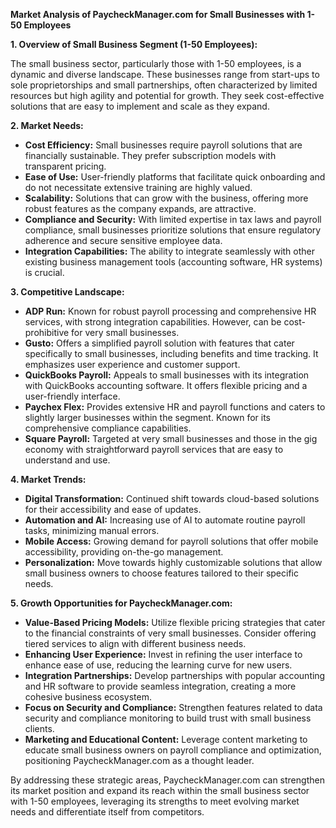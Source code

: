 **Market Analysis of PaycheckManager.com for Small Businesses with 1-50 Employees**

**1. Overview of Small Business Segment (1-50 Employees):**

The small business sector, particularly those with 1-50 employees, is a dynamic and diverse landscape. These businesses range from start-ups to sole proprietorships and small partnerships, often characterized by limited resources but high agility and potential for growth. They seek cost-effective solutions that are easy to implement and scale as they expand.

**2. Market Needs:**

- **Cost Efficiency:** Small businesses require payroll solutions that are financially sustainable. They prefer subscription models with transparent pricing.
- **Ease of Use:** User-friendly platforms that facilitate quick onboarding and do not necessitate extensive training are highly valued.
- **Scalability:** Solutions that can grow with the business, offering more robust features as the company expands, are attractive.
- **Compliance and Security:** With limited expertise in tax laws and payroll compliance, small businesses prioritize solutions that ensure regulatory adherence and secure sensitive employee data.
- **Integration Capabilities:** The ability to integrate seamlessly with other existing business management tools (accounting software, HR systems) is crucial.

**3. Competitive Landscape:**

- **ADP Run:** Known for robust payroll processing and comprehensive HR services, with strong integration capabilities. However, can be cost-prohibitive for very small businesses.
- **Gusto:** Offers a simplified payroll solution with features that cater specifically to small businesses, including benefits and time tracking. It emphasizes user experience and customer support.
- **QuickBooks Payroll:** Appeals to small businesses with its integration with QuickBooks accounting software. It offers flexible pricing and a user-friendly interface.
- **Paychex Flex:** Provides extensive HR and payroll functions and caters to slightly larger businesses within the segment. Known for its comprehensive compliance capabilities.
- **Square Payroll:** Targeted at very small businesses and those in the gig economy with straightforward payroll services that are easy to understand and use.

**4. Market Trends:**

- **Digital Transformation:** Continued shift towards cloud-based solutions for their accessibility and ease of updates.
- **Automation and AI:** Increasing use of AI to automate routine payroll tasks, minimizing manual errors.
- **Mobile Access:** Growing demand for payroll solutions that offer mobile accessibility, providing on-the-go management.
- **Personalization:** Move towards highly customizable solutions that allow small business owners to choose features tailored to their specific needs.

**5. Growth Opportunities for PaycheckManager.com:**

- **Value-Based Pricing Models:** Utilize flexible pricing strategies that cater to the financial constraints of very small businesses. Consider offering tiered services to align with different business needs.
- **Enhancing User Experience:** Invest in refining the user interface to enhance ease of use, reducing the learning curve for new users.
- **Integration Partnerships:** Develop partnerships with popular accounting and HR software to provide seamless integration, creating a more cohesive business ecosystem.
- **Focus on Security and Compliance:** Strengthen features related to data security and compliance monitoring to build trust with small business clients.
- **Marketing and Educational Content:** Leverage content marketing to educate small business owners on payroll compliance and optimization, positioning PaycheckManager.com as a thought leader.

By addressing these strategic areas, PaycheckManager.com can strengthen its market position and expand its reach within the small business sector with 1-50 employees, leveraging its strengths to meet evolving market needs and differentiate itself from competitors.